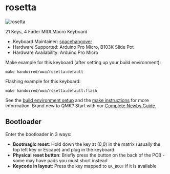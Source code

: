 # rosetta

![rosetta](https://i.imgur.com/KQL8cUe.jpg)

21 Keys, 4 Fader MIDI Macro Keyboard

* Keyboard Maintainer: [spacehangover](https://github.com/spacehangover)
* Hardware Supported: Arduino Pro Micro, B103K Slide Pot
* Hardware Availability: Arduino Pro Micro

Make example for this keyboard (after setting up your build environment):

    make handwired/wwa/rosetta:default

Flashing example for this keyboard:

    make handwired/wwa/rosetta:default:flash

See the [build environment setup](https://docs.qmk.fm/#/getting_started_build_tools) and the [make instructions](https://docs.qmk.fm/#/getting_started_make_guide) for more information. Brand new to QMK? Start with our [Complete Newbs Guide](https://docs.qmk.fm/#/newbs).

## Bootloader

Enter the bootloader in 3 ways:

* **Bootmagic reset**: Hold down the key at (0,0) in the matrix (usually the top left key or Escape) and plug in the keyboard
* **Physical reset button**: Briefly press the button on the back of the PCB - some may have pads you must short instead
* **Keycode in layout**: Press the key mapped to `QK_BOOT` if it is available
